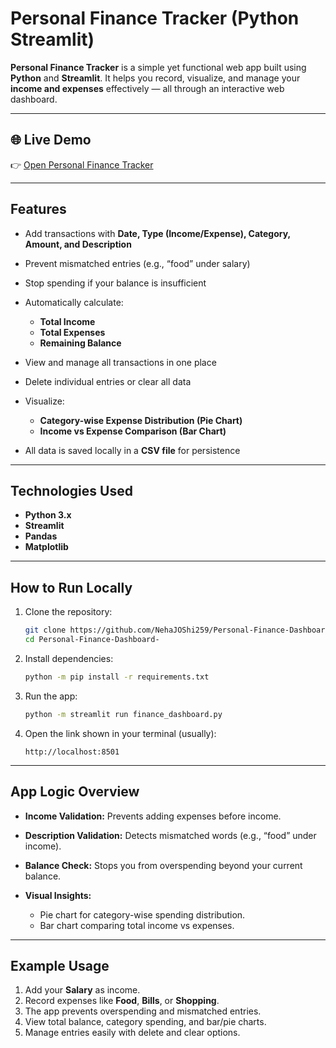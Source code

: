 # Personal Finance Tracker (Python Streamlit)

**Personal Finance Tracker** is a simple yet functional web app built using **Python** and **Streamlit**.
It helps you record, visualize, and manage your **income and expenses** effectively — all through an interactive web dashboard.

---

## 🌐 Live Demo

👉 [Open Personal Finance Tracker](https://nehajoshi259-personal-finance-dashboar-finance-dashboard-u2wtzy.streamlit.app/)

---

## Features

* Add transactions with **Date, Type (Income/Expense), Category, Amount, and Description**
* Prevent mismatched entries (e.g., “food” under salary)
* Stop spending if your balance is insufficient
* Automatically calculate:

  * **Total Income**
  * **Total Expenses**
  * **Remaining Balance**
* View and manage all transactions in one place
* Delete individual entries or clear all data
* Visualize:

  * **Category-wise Expense Distribution (Pie Chart)**
  * **Income vs Expense Comparison (Bar Chart)**
* All data is saved locally in a **CSV file** for persistence

---

## Technologies Used

* **Python 3.x**
* **Streamlit**
* **Pandas**
* **Matplotlib**

---

## How to Run Locally

1. Clone the repository:

   ```bash
   git clone https://github.com/NehaJOShi259/Personal-Finance-Dashboard-.git
   cd Personal-Finance-Dashboard-
   ```

2. Install dependencies:

   ```bash
   python -m pip install -r requirements.txt
   ```

3. Run the app:

   ```bash
   python -m streamlit run finance_dashboard.py
   ```

4. Open the link shown in your terminal (usually):

   ```
   http://localhost:8501
   ```

---

## App Logic Overview

* **Income Validation:** Prevents adding expenses before income.
* **Description Validation:** Detects mismatched words (e.g., “food” under income).
* **Balance Check:** Stops you from overspending beyond your current balance.
* **Visual Insights:**

  * Pie chart for category-wise spending distribution.
  * Bar chart comparing total income vs expenses.

---

## Example Usage

1. Add your **Salary** as income.
2. Record expenses like **Food**, **Bills**, or **Shopping**.
3. The app prevents overspending and mismatched entries.
4. View total balance, category spending, and bar/pie charts.
5. Manage entries easily with delete and clear options.
